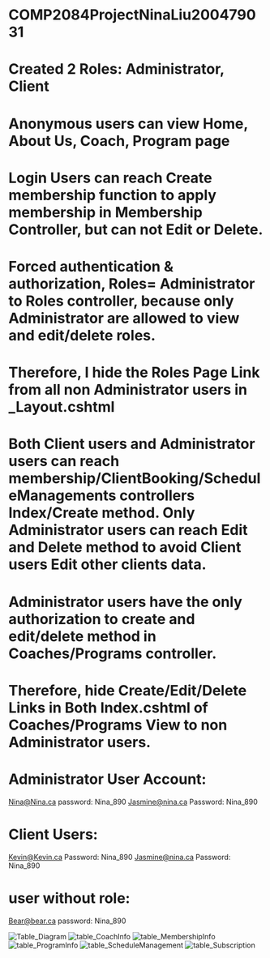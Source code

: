 # COMP2084ProjectNinaLiu200479031
# Created 2 Roles: Administrator, Client
# Anonymous users can view Home, About Us, Coach,  Program page 
# Login Users can reach Create membership function to apply membership in Membership Controller, but can not Edit or Delete.

# Forced authentication & authorization, Roles= Administrator to Roles controller, because only Administrator are allowed to view and edit/delete roles. 
#  Therefore, I hide the Roles Page Link from all non Administrator users in _Layout.cshtml

# Both Client users and Administrator users can reach membership/ClientBooking/ScheduleManagements controllers Index/Create method. Only Administrator users can reach Edit and Delete method to avoid Client users Edit other clients data.

#  Administrator users have the only authorization to create and edit/delete method in Coaches/Programs controller.
#  Therefore, hide Create/Edit/Delete Links in Both Index.cshtml of Coaches/Programs View to non Administrator users.
  
 
# Administrator User Account:
Nina@Nina.ca  password: Nina_890
Jasmine@nina.ca Password: Nina_890

# Client Users:
Kevin@Kevin.ca Password: Nina_890
Jasmine@nina.ca Password: Nina_890

# user without role:
Bear@bear.ca   password: Nina_890



![Table_Diagram](https://user-images.githubusercontent.com/82427284/163698655-fc028220-c5ae-448a-9e97-0f9cdb8a6203.png)
![table_CoachInfo](https://user-images.githubusercontent.com/82427284/163698654-fa2b35cd-1d1f-459b-9c11-b99d64012720.png)
![table_MembershipInfo](https://user-images.githubusercontent.com/82427284/163698656-244a8a96-a9ed-4535-a682-aae3c015ebe8.png)
![table_ProgramInfo](https://user-images.githubusercontent.com/82427284/163698657-3ca60cf4-3c8e-4848-ae22-2e17ffe24eee.png)
![table_ScheduleManagement](https://user-images.githubusercontent.com/82427284/163698658-0d99cc1c-bf1f-4979-a528-695a8167e78d.png)
![table_Subscription](https://user-images.githubusercontent.com/82427284/163698659-2cfc810d-efef-42ec-b050-47a0a88f5312.png)
